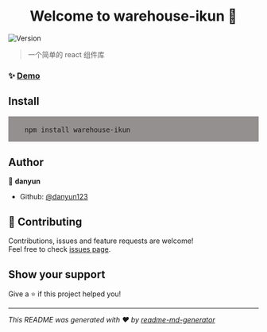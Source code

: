 <h1 align="center">Welcome to warehouse-ikun 👋</h1>
<p>
  <img alt="Version" src="https://img.shields.io/badge/version-0.0.1-blue.svg?cacheSeconds=2592000" />
</p>

> 一个简单的 react 组件库

### ✨ [Demo](https://github.com/danyun123/warehouse-ikun/tree/master)

## Install

<pre style="background-color: #949090; font-size: 16px">
  <code>
    npm install warehouse-ikun
  </code>
</pre>


## Author

👤 **danyun**

* Github: [@danyun123](https://github.com/danyun123)

## 🤝 Contributing

Contributions, issues and feature requests are welcome!<br />Feel free to check [issues page](https://github.com/danyun123/warehouse-ikun/issues). 

## Show your support

Give a ⭐️ if this project helped you!

***
_This README was generated with ❤️ by [readme-md-generator](https://github.com/kefranabg/readme-md-generator)_